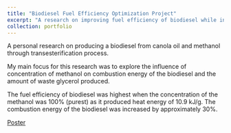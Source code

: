 ```yaml
---
title: "Biodiesel Fuel Efficiency Optimization Project"
excerpt: "A research on improving fuel efficiency of biodiesel while increasing the percent yield."
collection: portfolio
---
```


A personal research on producing a biodiesel from canola oil and methanol through transesterification process. 

My main focus for this research was to explore the influence of concentration of methanol on combustion energy of the biodiesel and the amount of waste glycerol produced. 

The fuel efficiency of biodiesel was highest when the concentration of the methanol was 100% (purest) as it produced heat energy of 10.9 kJ/g. The combustion energy of the biodiesel was increased by approximately 30%.  

<a href="../../files/Junyong Chemistry HL IA Final 03152022.pdf" class="demo_btn btn" style="text_">Poster</a>